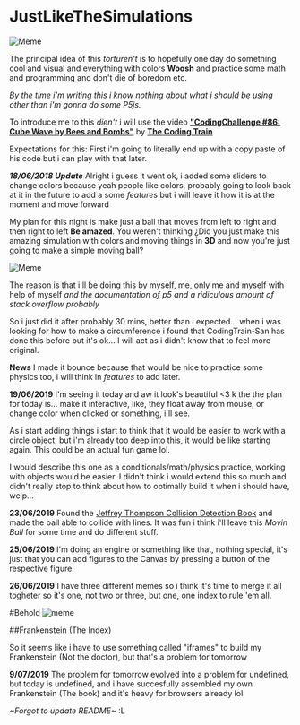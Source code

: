 # JustLikeTheSimulations

![Meme](https://i.ytimg.com/vi/gbkxa_stttY/maxresdefault.jpg)

The principal idea of this _torturen't_ is to hopefully one day do something cool
and visual and everything with colors **Woosh** and practice some math and programming
and don't die of boredom etc. 

*By the time i'm writing this i know nothing about what i should be using other than*
*i'm gonna do some P5js.*

To introduce me to this _dien't_ i will use the video 
[**"CodingChallenge #86: Cube Wave by Bees and Bombs"**](https://www.youtube.com/watch?v=H81Tdrmz2LA) by [**The Coding Train**](https://www.youtube.com/channel/UCvjgXvBlbQiydffZU7m1_aw)

Expectations for this: First i'm going to literally end up with a copy paste of his code
but i can play with that later.

_**18/06/2018 Update**_
Alright i guess it went ok, i added some sliders to change colors because yeah people like colors, probably going to look back at it in the future to add a some *features* but i will leave it how it is at the moment and move forward

My plan for this night is make just a ball that moves from left to right and then right to left **Be amazed**. You weren't thinking ¿Did you just make this amazing simulation with colors and moving things in **3D** and now you're just going to make a simple moving ball?

![Meme](https://i.kym-cdn.com/entries/icons/facebook/000/028/596/dsmGaKWMeHXe9QuJtq_ys30PNfTGnMsRuHuo_MUzGCg.jpg)

The reason is that i'll be doing this by myself, me, only me and myself with help of myself *and the documentation of p5 and a ridiculous amount of stack overflow probably*

So i just did it after probably 30 mins, better than i expected... when i was looking for how to make a circumference i found that CodingTrain-San has done this before but it's ok... I will act as i didn't know that to feel more original.

**News** I made it bounce because that would be nice to practice some physics too, i will think in *features* to add later.

**19/06/2019**
I'm seeing it today and aw it look's beautiful <3
k the the plan for today is... make it interactive, like, they float away from mouse, or change color when clicked or something, i'll see.

As i start adding things i start to think that it would be easier to work with a circle object, but i'm already too deep into this, it would be like starting again. This could be an actual fun game lol.

I would describe this one as a conditionals/math/physics practice, working with objects would be easier. I didn't think i would extend this so much and didn't really stop to think about how to optimally build it when i should have, welp...

**23/06/2019**
Found the [Jeffrey Thompson Collision Detection Book](http://www.jeffreythompson.org/collision-detection/line-circle.php) and made the ball able to collide with lines. It was fun i think i'll leave this *Movin Ball* for some time and do different stuff.

**25/06/2019**
I'm doing an engine or something like that, nothing special, it's just that you can add figures to the Canvas by pressing a button of the respective figure.

**26/06/2019**
I have three different memes so i think it's time to merge it all togheter so it's one, not two or three, but one, one index to rule 'em all.

#Behold
![meme](https://vignette.wikia.nocookie.net/fairlyoddparents/images/8/84/ShelfLife240.png/revision/latest?cb=20110307232622&path-prefix=en)

##Frankenstein (The Index)

So it seems like i have to use something called "iframes" to build my Frankenstein (Not the doctor), but that's a problem for tomorrow

**9/07/2019**
The problem for tomorrow evolved into a problem for undefined, but today is undefined, and i have succesfully assembled my own Frankenstein (The book) and it's heavy for browsers already lol

_~Forgot to update README~_ :L